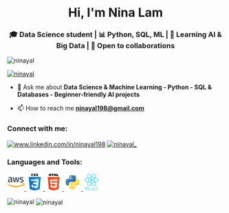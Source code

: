 <h1 align="center">Hi, I'm Nina Lam</h1>
<h3 align="center">🎓 Data Science student | 📊 Python, SQL, ML | 🌱 Learning AI & Big Data | 🤝 Open to collaborations</h3>

<p align="left"> <img src="https://komarev.com/ghpvc/?username=ninayal&label=Profile%20views&color=0e75b6&style=flat" alt="ninayal" /> </p>

<p align="left"> <a href="https://github.com/ryo-ma/github-profile-trophy"><img src="https://github-profile-trophy.vercel.app/?username=ninayal" alt="ninayal" /></a> </p>

- 💬 Ask me about **Data Science & Machine Learning - Python - SQL & Databases - Beginner-friendly AI projects**

- 📫 How to reach me **ninayal198@gmail.com**

<h3 align="left">Connect with me:</h3>
<p align="left">
<a href="https://linkedin.com/in/www.linkedin.com/in/ninayal198" target="blank"><img align="center" src="https://raw.githubusercontent.com/rahuldkjain/github-profile-readme-generator/master/src/images/icons/Social/linked-in-alt.svg" alt="www.linkedin.com/in/ninayal198" height="30" width="40" /></a>
<a href="https://instagram.com/ninayal_" target="blank"><img align="center" src="https://raw.githubusercontent.com/rahuldkjain/github-profile-readme-generator/master/src/images/icons/Social/instagram.svg" alt="ninayal_" height="30" width="40" /></a>
</p>

<h3 align="left">Languages and Tools:</h3>
<p align="left"> <a href="https://aws.amazon.com" target="_blank" rel="noreferrer"> <img src="https://raw.githubusercontent.com/devicons/devicon/master/icons/amazonwebservices/amazonwebservices-original-wordmark.svg" alt="aws" width="40" height="40"/> </a> <a href="https://www.w3schools.com/css/" target="_blank" rel="noreferrer"> <img src="https://raw.githubusercontent.com/devicons/devicon/master/icons/css3/css3-original-wordmark.svg" alt="css3" width="40" height="40"/> </a> <a href="https://www.w3.org/html/" target="_blank" rel="noreferrer"> <img src="https://raw.githubusercontent.com/devicons/devicon/master/icons/html5/html5-original-wordmark.svg" alt="html5" width="40" height="40"/> </a> <a href="https://www.python.org" target="_blank" rel="noreferrer"> <img src="https://raw.githubusercontent.com/devicons/devicon/master/icons/python/python-original.svg" alt="python" width="40" height="40"/> </a> <a href="https://reactjs.org/" target="_blank" rel="noreferrer"> <img src="https://raw.githubusercontent.com/devicons/devicon/master/icons/react/react-original-wordmark.svg" alt="react" width="40" height="40"/> </a> </p>

<p><img align="left" src="https://github-readme-stats.vercel.app/api/top-langs?username=ninayal&show_icons=true&locale=en&layout=compact" alt="ninayal" /></p>

<p>&nbsp;<img align="center" src="https://github-readme-stats.vercel.app/api?username=ninayal&show_icons=true&locale=en" alt="ninayal" /></p>
